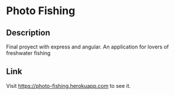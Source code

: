 # Photo Fishing

## Description
Final proyect with express and angular.
An application for lovers of freshwater fishing

## Link
Visit https://photo-fishing.herokuapp.com to see it.
